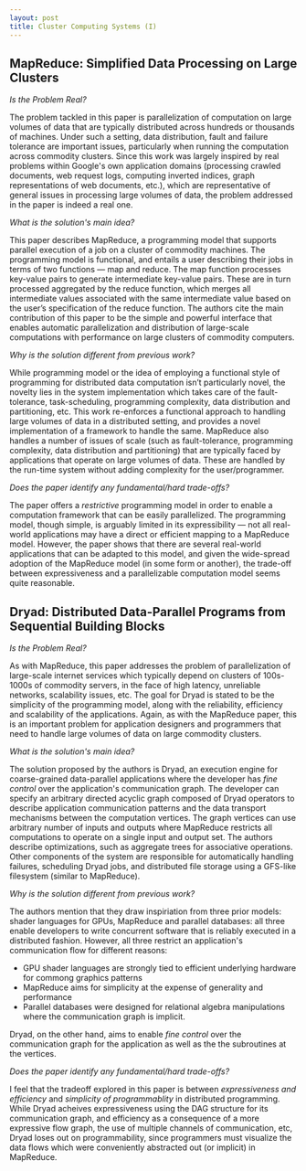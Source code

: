 ```yaml
---
layout: post
title: Cluster Computing Systems (I)
---
```


## MapReduce: Simplified Data Processing on Large Clusters

_Is the Problem Real?_

The problem tackled in this paper is parallelization of computation on large volumes of data that are typically distributed across hundreds or thousands of machines. Under such a setting, data distribution, fault and failure tolerance are important issues, particularly when running the computation across commodity clusters. Since this work was largely inspired by real problems within Google's own application domains (processing crawled documents, web request logs, computing inverted indices, graph representations of web documents, etc.), which are representative of general issues in processing large volumes of data, the problem addressed in the paper is indeed a real one.     

_What is the solution's main idea?_

This paper describes MapReduce, a programming model that supports parallel execution of a job on a cluster of commodity machines. The programming model is functional, and entails a user describing their jobs in terms of two functions — map and reduce. The map function processes key-value pairs to generate intermediate key-value pairs. These are in turn processed aggregated by the reduce function, which merges all intermediate values associated with the same intermediate value based on the user’s specification of the reduce function. The authors cite the main contribution of this paper to be the simple and powerful interface that enables automatic parallelization and distribution of large-scale computations with performance on large clusters of commodity computers.

_Why is the solution different from previous work?_

While programming model or the idea of employing a functional style of programming for distributed data computation isn’t particularly novel, the novelty lies in the system implementation which takes care of the fault-tolerance, task-scheduling, programming complexity, data distribution and partitioning, etc. This work re-enforces a functional approach to handling large volumes of data in a distributed setting, and provides a novel implementation of a framework to handle the same. MapReduce also handles a number of issues of scale (such as fault-tolerance, programming complexity, data distribution and partitioning) that are typically faced by applications that operate on large volumes of data. These are handled by the run-time system without adding complexity for the user/programmer.

_Does the paper identify any fundamental/hard trade-offs?_

The paper offers a _restrictive_ programming model in order to enable a computation framework that can be easily parallelized. The programming model, though simple, is arguably limited in its expressibility — not all real-world applications may have a direct or efficient mapping to a MapReduce model. However, the paper shows that there are several real-world applications that can be adapted to this model, and given the wide-spread adoption of the MapReduce model (in some form or another), the trade-off between expressiveness and a parallelizable computation model seems quite reasonable.

## Dryad: Distributed Data-Parallel Programs from Sequential Building Blocks

_Is the Problem Real?_

As with MapReduce, this paper addresses the problem of parallelization of large-scale internet services which typically depend on clusters of 100s-1000s of commodity servers, in the face of high latency, unreliable networks, scalability issues, etc. The goal for Dryad is stated to be the simplicity of the programming model, along with the reliability, efficiency and scalability of the applications. Again, as with the MapReduce paper, this is an important problem for application designers and programmers that need to handle large volumes of data on large commodity clusters.   

_What is the solution's main idea?_

The solution proposed by the authors is Dryad, an execution engine for coarse-grained data-parallel applications where the developer has _fine control_ over the application's communication graph. The developer can specify an arbitrary directed acyclic graph composed of Dryad operators to describe application communication patterns and the data transport mechanisms between the computation vertices. The graph vertices can use arbitrary number of inputs and outputs where MapReduce restricts all computations to operate on a single input and output set. The authors describe optimizations, such as aggregate trees for associative operations. Other components of the system are responsible for automatically handling failures, scheduling Dryad jobs, and distributed file storage using a GFS-like filesystem (similar to MapReduce).  

_Why is the solution different from previous work?_

The authors mention that they draw inspiriation from three prior models: shader languages for GPUs, MapReduce and parallel databases: all three enable developers to write concurrent software that is reliably executed in a distributed fashion. However, all three restrict an application's communication flow for different reasons:

* GPU shader languages are strongly tied to efficient underlying hardware for commong graphics patterns
* MapReduce aims for simplicity at the expense of generality and performance
* Parallel databases were designed for relational algebra manipulations where the communication graph is implicit.

Dryad, on the other hand, aims to enable _fine control_ over the communication graph for the application as well as the the subroutines at the vertices.

_Does the paper identify any fundamental/hard trade-offs?_

I feel that the tradeoff explored in this paper is between _expressiveness and efficiency_ and _simplicity of programmablity_ in distributed programming. While Dryad acheives expressiveness using the DAG structure for its communication graph, and efficiency as a consequence of a more expressive flow graph, the use of multiple channels of communication, etc, Dryad loses out on programmability, since programmers must visualize the data flows which were conveniently abstracted out (or implicit) in MapReduce.
